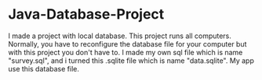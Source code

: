 # Java-Database-Project
I made a project with local database. This project runs all computers. Normally, you have to reconfigure the database file for your computer but with this project you don't have to. I made my own sql file which is name "survey.sql", and i turned this .sqlite file which is name "data.sqlite". My app use this database file.
